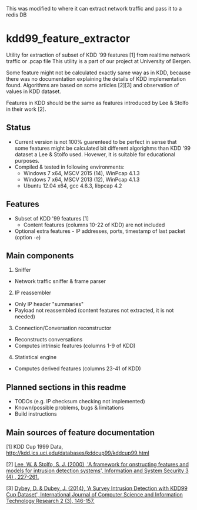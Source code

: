 This was modified to where it can extract network traffic and pass it to a redis DB 


# kdd99_feature_extractor
Utility for extraction of subset of KDD '99 features [1] from realtime network traffic or .pcap file
This utility is a part of our project at University of Bergen.

Some feature might not be calculated exactly same way as in KDD, because there was no documentation explaining the details of KDD implementation found. Algorithms are based on some articles [2][3] and observation of values in KDD dataset. 

Features in KDD should be the same as features introduced by Lee & Stolfo in their work [2].

## Status
* Current version is not 100% guarenteed to be perfect in sense that some features might be calculated bit different algorighms than KDD '99 dataset a Lee & Stolfo used. Hovewer, it is suitable for educational purposes.
* Compiled & tested in following environments:
  * Windows 7 x64, MSCV 2015 (14), WinPcap 4.1.3
  * Windows 7 x64, MSCV 2013 (12), WinPcap 4.1.3
  * Ubuntu 12.04 x64, gcc 4.6.3, libpcap 4.2

## Features
* Subset of KDD '99 features [1]
  * Content features (columns 10-22 of KDD) are not included
* Optional extra features - IP addresses, ports, timestamp of last packet (option `-e`)

## Main components
1. Sniffer
  * Network traffic sniffer & frame parser
2. IP reassembler
  * Only IP header "summaries" 
  * Payload not reassembled (content features not extracted, it is not needed)
3. Connection/Conversation reconstructor
  * Reconstructs conversations
  * Computes intrinsic features (columns 1-9 of KDD)
4. Statistical engine
  * Computes derived features (columns 23-41 of KDD)

## Planned sections in this readme
* TODOs (e.g. IP checksum checking not implemented)
* Known/possible problems, bugs & limitations
* Build instructions


## Main sources of feature documentation
[1] KDD Cup 1999 Data, http://kdd.ics.uci.edu/databases/kddcup99/kddcup99.html

[2] [Lee, W. & Stolfo, S. J. (2000), 'A framework for 
onstructing features and models for intrusion detection systems', Information and System Security 3 (4) , 227-261.](http://wenke.gtisc.gatech.edu/ids-readings/lee_dmids_frmwk.pdf)

[3] [Dybey, D. & Dubey, J. (2014), 'A Survey Intrusion Detection with KDD99 Cup Dataset', International Journal of Computer Science and Information Technology Research 2 (3), 146-157.](http://www.researchpublish.com/download.php?file=A%20Survey%20Intrusion%20Detection%20with%20KDD99-403.pdf&act=book)
